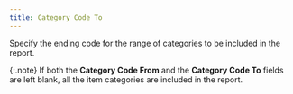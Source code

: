 ```yaml
---
title: Category Code To
---
```



Specify the ending code for the range of categories to be included in  the report.


{:.note}
If both the **Category 
 Code From** and the **Category Code 
 To** fields are left blank, all the item categories are included  in the report.

